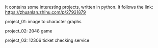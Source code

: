 It contains some interesting projects, written in python. It follows the link: https://zhuanlan.zhihu.com/p/27931879

project_01: image to character graphs

project_02: 2048 game

project_03: 12306 ticket checking service